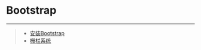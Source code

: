 # Bootstrap  
***  
>* [安装Bootstrap](https://github.com/520171/note/blob/master/nodejs全栈/Bootstrap/安装Bootstrap.md)  
>* [栅栏系统](https://github.com/520171/note/blob/master/nodejs全栈/Bootstrap/栅栏系统.md)  
